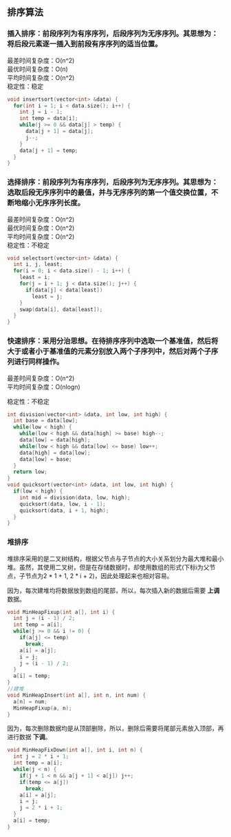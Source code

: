 ## 排序算法

### 插入排序：前段序列为有序序列，后段序列为无序序列。其思想为：将后段元素逐一插入到前段有序序列的适当位置。

最差时间复杂度：O(n^2)  
最优时间复杂度：O(n)  
平均时间复杂度：O(n^2)  
稳定性：稳定  

```c++
void insertsort(vector<int> &data) {
  for(int i = 1; i < data.size(); i++) {
    int j = i - 1;
    int temp = data[i];
    while(j >= 0 && data[j] > temp) {
      data[j + 1] = data[j];
      j--;
    }
    data[j + 1] = temp;
  }
}
```

### 选择排序：前段序列为有序序列，后段序列为无序序列。其思想为：选取后段无序序列中的最值，并与无序序列的第一个值交换位置，不断地缩小无序序列长度。

最差时间复杂度：O(n^2)  
最优时间复杂度：O(n^2)  
平均时间复杂度：O(n^2)  
稳定性：不稳定  

```c++
void selectsort(vector<int> &data) {
  int i, j, least;
  for(i = 0; i < data.size() - 1; i++) {
    least = i;
    for(j = i + 1; j < data.size(); j++) {
      if(data[j] < data[least])
        least = j;
    }
    swap(data[i], data[least]);
  }
}
```

### 快速排序：采用分治思想。在待排序序列中选取一个基准值，然后将大于或者小于基准值的元素分别放入两个子序列中，然后对两个子序列进行同样操作。

最差时间复杂度：O(n^2)  
平均时间复杂度：O(nlogn)  

稳定性：不稳定  

```c++
int division(vector<int> &data, int low, int high) {
  int base = data[low];
  while(low < high) {
    while(low < high && data[high] >= base) high--;
    data[low] = data[high];
    while(low < high && data[low] <= base) low++;
    data[high] = data[low];
    data[low] = base;
  }
  return low;
}
void quicksort(vector<int> &data, int low, int high) {
  if(low < high) {
    int mid = division(data, low, high);
    quicksort(data, low, i - 1);
    quicksort(data, i + 1, high);
  }
}
```

### 堆排序

堆排序采用的是二叉树结构，根据父节点与子节点的大小关系划分为最大堆和最小堆。虽然，其使用二叉树，但是在存储数据时，却使用数组的形式(下标i为父节点，子节点为2 * 1 + 1, 2 * i + 2)，因此处理起来也相对容易。

因为，每次建堆均将数据放到数组的尾部，所以，每次插入新的数据后需要 **上调** 数据。

```c++
void MinHeapFixup(int a[], int i) {
  int j = (i - 1) / 2;
  int temp = a[i];
  while(j >= 0 && i != 0) {
    if(a[j] <= temp)
      break;
    a[i] = a[j];
    i = j;
    j = (i - 1) / 2;
  }
  a[i] = temp;
}
//建堆
void MinHeapInsert(int a[], int n, int num) {
  a[n] = num;
  MinHeapFixup(a, n);
}
```

因为，每次删除数据均是从顶部删除，所以，删除后需要将尾部元素放入顶部，再进行数据 **下调**。

```c++
void MinHeapFixDown(int a[], int i, int n) {
  int j = 2 * i + 1;
  int temp = a[i];
  while(j < n) {
    if(j + 1 < n && a[j + 1] < a[j]) j++;
    if(temp <= a[j])
      break;
    a[i] = a[j];
    i = j;
    j = 2 * i + 1;
  }
  a[i] = temp;
}
```
